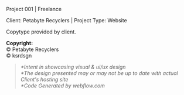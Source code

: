 <p>Project 001 | Freelance </p>

<p>Client: Petabyte Recyclers | Project Type: Website</p>

<p>Copytype provided by client.</p>

<p><strong>Copyright:</strong> <br>
© Petabyte Recyclers  <br>
© ksrdsgn </p>

<blockquote>
  <p><em>*Intent in showcasing visual &amp; ui/ux design</em>  <br>
  <em>*The design presented may or may not be up to date with actual Client's hosting site</em><br>
  <em>*Code Generated by webflow.com</em>
  </p>
</blockquote>
